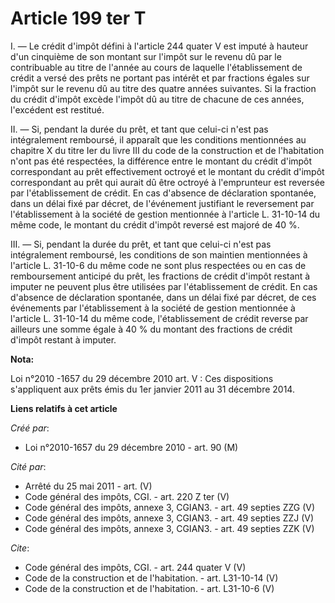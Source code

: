 # Article 199 ter T

I. ― Le crédit d'impôt défini à l'article 244 quater V est imputé à hauteur d'un cinquième de son montant sur l'impôt sur le
revenu dû par le contribuable au titre de l'année au cours de laquelle l'établissement de crédit a versé des prêts ne portant
pas intérêt et par fractions égales sur l'impôt sur le revenu dû au titre des quatre années suivantes. Si la fraction du
crédit d'impôt excède l'impôt dû au titre de chacune de ces années, l'excédent est restitué. 

II. ― Si, pendant la durée du prêt, et tant que celui-ci n'est pas intégralement remboursé, il apparaît que les conditions
mentionnées au chapitre X du titre Ier du livre III du code de la construction et de l'habitation n'ont pas été respectées,
la différence entre le montant du crédit d'impôt correspondant au prêt effectivement octroyé et le montant du crédit d'impôt
correspondant au prêt qui aurait dû être octroyé à l'emprunteur est reversée par l'établissement de crédit. En cas d'absence
de déclaration spontanée, dans un délai fixé par décret, de l'événement justifiant le reversement par l'établissement à la
société de gestion mentionnée à l'article L. 31-10-14 du même code, le montant du crédit d'impôt reversé est majoré de 40 %. 

III. ― Si, pendant la durée du prêt, et tant que celui-ci n'est pas intégralement remboursé, les conditions de son maintien
mentionnées à l'article L. 31-10-6 du même code ne sont plus respectées ou en cas de remboursement anticipé du prêt, les
fractions de crédit d'impôt restant à imputer ne peuvent plus être utilisées par l'établissement de crédit. En cas d'absence
de déclaration spontanée, dans un délai fixé par décret, de ces événements par l'établissement à la société de gestion
mentionnée à l'article L. 31-10-14 du même code, l'établissement de crédit reverse par ailleurs une somme égale à 40 % du
montant des fractions de crédit d'impôt restant à imputer.

**Nota:**

Loi n°2010 -1657 du 29 décembre 2010 art. V : Ces dispositions s'appliquent aux prêts émis du 1er janvier 2011 au 31 décembre
2014.

**Liens relatifs à cet article**

_Créé par_:

  - Loi n°2010-1657 du 29 décembre 2010 - art. 90 (M)

_Cité par_:

  - Arrêté du 25 mai 2011 - art. (V)
  - Code général des impôts, CGI. - art. 220 Z ter (V)
  - Code général des impôts, annexe 3, CGIAN3. - art. 49 septies ZZG (V)
  - Code général des impôts, annexe 3, CGIAN3. - art. 49 septies ZZJ (V)
  - Code général des impôts, annexe 3, CGIAN3. - art. 49 septies ZZK (V)

_Cite_:

  - Code général des impôts, CGI. - art. 244 quater V (V)
  - Code de la construction et de l'habitation. - art. L31-10-14 (V)
  - Code de la construction et de l'habitation. - art. L31-10-6 (V)
